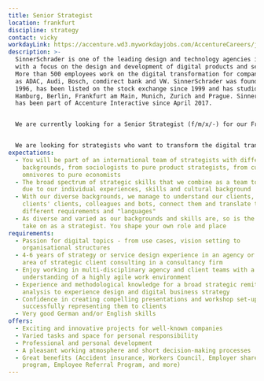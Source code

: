```yaml
---
title: Senior Strategist
location: frankfurt
discipline: strategy
contact: vicky
workdayLink: https://accenture.wd3.myworkdayjobs.com/AccentureCareers/job/Hamburg/Strategist--all-genders----SinnerSchrader_R00037836
description: >-
  SinnerSchrader is one of the leading design and technology agencies in Europe
  with a focus on the design and development of digital products and services.
  More than 500 employees work on the digital transformation for companies such
  as ADAC, Audi, Bosch, comdirect bank and VW. SinnerSchrader was founded in
  1996, has been listed on the stock exchange since 1999 and has studios in
  Hamburg, Berlin, Frankfurt am Main, Munich, Zurich and Prague. SinnerSchrader
  has been part of Accenture Interactive since April 2017.


  We are currently looking for a Senior Strategist (f/m/x/-) for our Frankfurt office.


  We are looking for strategists who want to transform the digital transformation. Strategists who shape and revolutionise the digital platforms of tomorrow on the basis of sound methods, professional know-how and creative flair. You look radically through the eyes of the user and develop beneficial and innovative solutions that make our everyday lives easier and, above all, better. Therefore, service and experience design are just as much your playing field as the classic strategy repertoire. You have a keen sense for brands and their business challenges in the digital age. And you have outstanding communicative and methodical skills and an analytical and inspiring mind.
expectations:
  - You will be part of an international team of strategists with different
    backgrounds, from sociologists to pure product strategists, from cultural
    omnivores to pure economists
  - The broad spectrum of strategic skills that we combine as a team today is
    due to our individual experiences, skills and cultural background
  - With our diverse backgrounds, we manage to understand our clients, our
    clients' clients, colleagues and bots, connect them and translate the
    different requirements and "languages"
  - As diverse and varied as our backgrounds and skills are, so is the role you
    take on as a strategist. You shape your own role and place
requirements:
  - Passion for digital topics - from use cases, vision setting to
    organisational structures
  - 4-6 years of strategy or service design experience in an agency or in the
    area of strategic client consulting in a consultancy firm
  - Enjoy working in multi-disciplinary agency and client teams with a deep
    understanding of a highly agile work environment
  - Experience and methodological knowledge for a broad strategic remit - from
    analysis to experience design and digital business strategy
  - Confidence in creating compelling presentations and workshop set-ups - and
    successfully representing them to clients
  - Very good German and/or English skills
offers:
  - Exciting and innovative projects for well-known companies
  - Varied tasks and space for personal responsibility
  - Professional and personal development
  - A pleasant working atmosphere and short decision-making processes
  - Great benefits (Accident insurance, Workers Council, Employer share purchase
    program, Employee Referral Program, and more)
---
```

